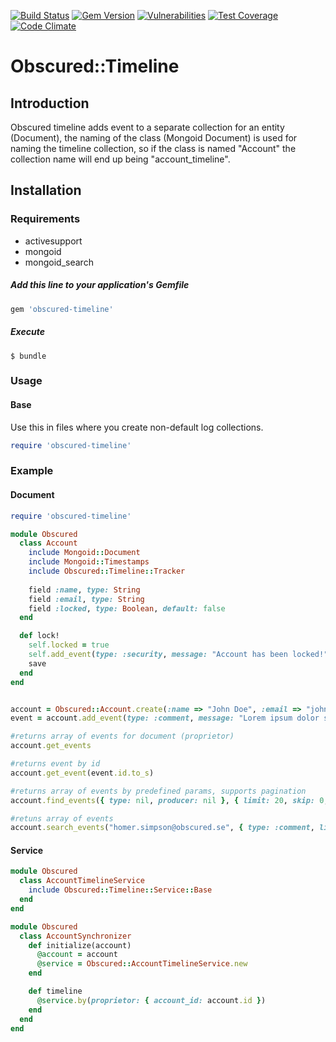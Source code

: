 [![Build Status](https://travis-ci.com/gonace/Obscured.Timeline.svg?branch=master)](https://travis-ci.org/gonace/Obscured.Timeline)
[![Gem Version](https://badge.fury.io/rb/obscured-timeline.svg)](https://badge.fury.io/rb/obscured-timeline)
[![Vulnerabilities](https://snyk.io/test/github/gonace/obscured.timeline/badge.svg)](https://snyk.io/test/github/gonace/obscured.timeline)
[![Test Coverage](https://codeclimate.com/github/gonace/Obscured.Timeline/badges/coverage.svg)](https://codeclimate.com/github/gonace/Obscured.Timeline)
[![Code Climate](https://codeclimate.com/github/gonace/Obscured.Timeline/badges/gpa.svg)](https://codeclimate.com/github/gonace/Obscured.Timeline)

# Obscured::Timeline
## Introduction
Obscured timeline adds event to a separate collection for an entity (Document), the naming of the class (Mongoid Document) is used for naming the timeline collection, so if the class is named "Account" the collection name will end up being "account_timeline".

## Installation
### Requirements
- activesupport
- mongoid
- mongoid_search

##### Add this line to your application's Gemfile
```ruby
gem 'obscured-timeline'
```

##### Execute
```
$ bundle
```

### Usage
#### Base
Use this in files where you create non-default log collections.
```ruby
require 'obscured-timeline'
```


### Example
#### Document
```ruby
require 'obscured-timeline'

module Obscured
  class Account
    include Mongoid::Document
    include Mongoid::Timestamps
    include Obscured::Timeline::Tracker
    
    field :name, type: String
    field :email, type: String
    field :locked, type: Boolean, default: false
  end

  def lock!
    self.locked = true
    self.add_event(type: :security, message: "Account has been locked!", producer: self.username)
    save
  end
end


account = Obscured::Account.create(:name => "John Doe", :email => "john.doe@obscured.se")
event = account.add_event(type: :comment, message: "Lorem ipsum dolor sit amet?", producer: "homer.simpson@obscured.se")

#returns array of events for document (proprietor)
account.get_events 

#returns event by id
account.get_event(event.id.to_s)

#returns array of events by predefined params, supports pagination
account.find_events({ type: nil, producer: nil }, { limit: 20, skip: 0, order: :created_at.desc, only: [:id, :type, :message, :producer, :created_at, :updated_at, :proprietor] })

#retuns array of events
account.search_events("homer.simpson@obscured.se", { type: :comment, limit: 20, skip: 0, order: :created_at.desc }) 
```

#### Service
```ruby
module Obscured
  class AccountTimelineService
    include Obscured::Timeline::Service::Base
  end
end

module Obscured
  class AccountSynchronizer
    def initialize(account)
      @account = account
      @service = Obscured::AccountTimelineService.new
    end

    def timeline
      @service.by(proprietor: { account_id: account.id })
    end
  end
end
```
